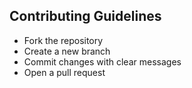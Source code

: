 ## Contributing Guidelines
- Fork the repository
- Create a new branch
- Commit changes with clear messages
- Open a pull request
